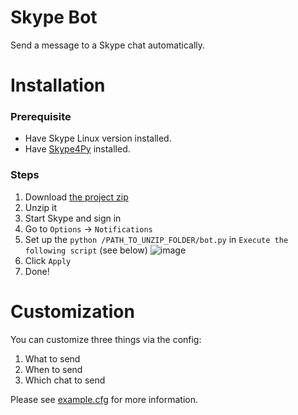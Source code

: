 Skype Bot
=========

Send a message to a Skype chat automatically.

Installation
============
### Prerequisite
* Have Skype Linux version installed.
* Have [Skype4Py](https://github.com/awahlig/skype4py) installed.

### Steps

1. Download [the project zip](https://github.com/martin0258/skype-bot/archive/master.zip)
2. Unzip it
3. Start Skype and sign in
4. Go to `Options` → `Notifications`
5. Set up the `python /PATH_TO_UNZIP_FOLDER/bot.py` in `Execute the following script` (see below)
![image](https://f.cloud.github.com/assets/1118615/1372451/a8e06096-3a51-11e3-8f7a-b3198c89348f.png)
6. Click `Apply`
7. Done!

Customization
=============
You can customize three things via the config:

1. What to send
2. When to send
3. Which chat to send

Please see [example.cfg](https://github.com/martin0258/skype-bot/blob/master/example.cfg) for more information.
